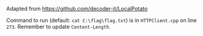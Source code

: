 Adapted from https://github.com/decoder-it/LocalPotato

Command to run (default: `cat C:\flag\flag.txt`) is in `HTTPClient.cpp` on line `273`. Remember to update `Content-Length`.